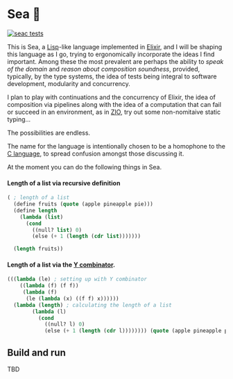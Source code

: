# Sea 🌊

[![seac tests](https://github.com/amuradyan/sea/actions/workflows/main.yml/badge.svg)](https://github.com/amuradyan/sea/actions/workflows/main.yml)

This is Sea, a [Lisp](https://en.wikipedia.org/wiki/Lisp_(programming_language))-like language implemented in [Elixir](https://elixir-lang.org/), and I will be shaping this language as I go, trying to ergonomically incorporate the ideas I find important. Among these the most prevalent are perhaps the ability to *speak of the domain* and *reason about composition soundness*, provided, typically, by the type systems, the idea of tests being integral to software development, modularity and concurrency.

I plan to play with continuations and the concurrency of Elixir, the idea of composition via pipelines along with the idea of a computation that can fail or succeed in an environment, as in [ZIO](https://zio.dev/), try out some non-nomitaive static typing...

The possibilities are endless.

The name for the language is intentionally chosen to be a homophone to the [C language](https://en.wikipedia.org/wiki/C_(programming_language)), to spread confusion amongst those discussing it.

At the moment you can do the following things in Sea.

#### Length of a list via recursive definition

```lisp
( ; length of a list
  (define fruits (quote (apple pineapple pie)))
  (define length
    (lambda (list)
      (cond
        ((null? list) 0)
        (else (+ 1 (length (cdr list)))))))

  (length fruits))
```

#### Length of a list via the [Y combinator](https://en.wikipedia.org/wiki/Fixed-point_combinator#Y_combinator).

```lisp
(((lambda (le) ; setting up with Y combinator
    ((lambda (f) (f f))
     (lambda (f)
      (le (lambda (x) ((f f) x))))))
  (lambda (length) ; calculating the length of a list
        (lambda (l)
          (cond
            ((null? l) 0)
            (else (+ 1 (length (cdr l)))))))) (quote (apple pineapple pie)))
```

## Build and run

TBD
